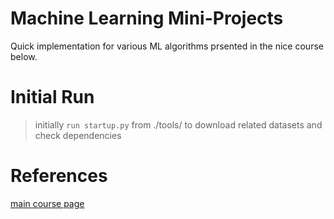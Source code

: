 # Machine Learning Mini-Projects

Quick implementation for various ML algorithms prsented in the nice course below. 

# Initial Run
> initially `run startup.py` from ./tools/ to download related datasets and check dependencies

# References
[main course page](https://www.udacity.com/course/intro-to-machine-learning--ud120)

